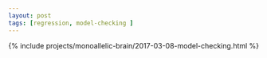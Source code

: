 ```yaml
---
layout: post
tags: [regression, model-checking ]
---
```


{% include projects/monoallelic-brain/2017-03-08-model-checking.html %}

